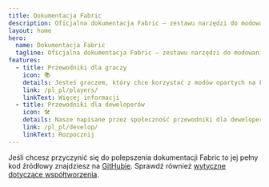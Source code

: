 ```yaml
---
title: Dokumentacja Fabric
description: Oficjalna dokumentacja Fabric — zestawu narzędzi do modowania Minecrafta.
layout: home
hero:
  name: Dokumentacja Fabric
  tagline: Oficjalna dokumentacja Fabric — zestawu narzędzi do modowania Minecrafta.
features:
  - title: Przewodniki dla graczy
    icon: 📚
    details: Jesteś graczem, który chce korzystać z modów opartych na Fabric? Nasze przewodniki dla graczy mają wszystko, czego potrzebujesz. Pomogą ci one w pobieraniu, instalowaniu i rozwiązywaniu problemów z modami Fabric.
    link: /pl_pl/players/
    linkText: Więcej informacji
  - title: Przewodniki dla deweloperów
    icon: 🛠️
    details: Nasze napisane przez społeczność przewodniki dla deweloperów, obejmują wszystko — od konfiguracji środowiska programistycznego po zaawansowane tematy takie jak renderowanie i networking.
    link: /pl_pl/develop/
    linkText: Rozpocznij
---
```


Jeśli chcesz przyczynić się do polepszenia dokumentacji Fabric to jej pełny kod źródłowy znajdziesz na [GitHubie](https://github.com/FabricMC/fabric-docs). Sprawdź również [wytyczne dotyczące współtworzenia](./contributing).

